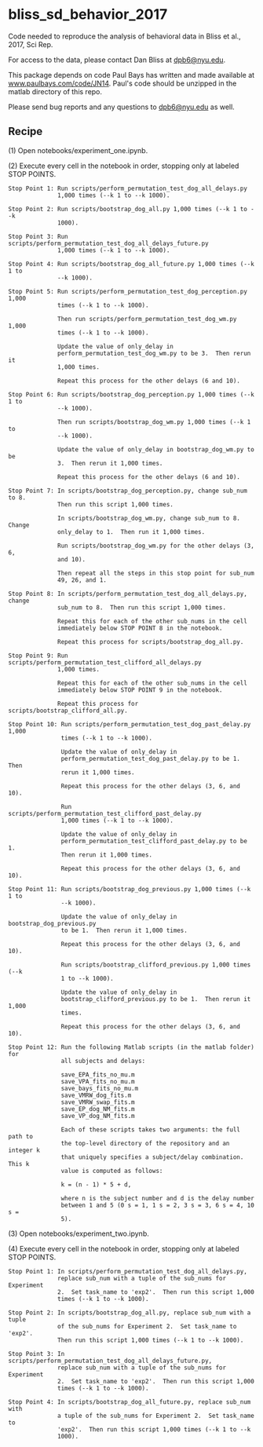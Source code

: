 # bliss_sd_behavior_2017

Code needed to reproduce the analysis of behavioral data in Bliss et al., 2017, 
Sci Rep.

For access to the data, please contact Dan Bliss at dpb6@nyu.edu.

This package depends on code Paul Bays has written and made available at
www.paulbays.com/code/JN14.  Paul's code should be unzipped in the matlab
directory of this repo.

Please send bug reports and any questions to dpb6@nyu.edu as well.

## Recipe

(1) Open notebooks/experiment_one.ipynb.

(2) Execute every cell in the notebook in order, stopping only at labeled STOP
    POINTS.

    Stop Point 1: Run scripts/perform_permutation_test_dog_all_delays.py
                  1,000 times (--k 1 to --k 1000).

    Stop Point 2: Run scripts/bootstrap_dog_all.py 1,000 times (--k 1 to --k
                  1000).

    Stop Point 3: Run scripts/perform_permutation_test_dog_all_delays_future.py
                  1,000 times (--k 1 to --k 1000).

    Stop Point 4: Run scripts/bootstrap_dog_all_future.py 1,000 times (--k 1 to
                  --k 1000).

    Stop Point 5: Run scripts/perform_permutation_test_dog_perception.py 1,000
                  times (--k 1 to --k 1000).

                  Then run scripts/perform_permutation_test_dog_wm.py 1,000
                  times (--k 1 to --k 1000).

                  Update the value of only_delay in
                  perform_permutation_test_dog_wm.py to be 3.  Then rerun it
                  1,000 times.

                  Repeat this process for the other delays (6 and 10).

    Stop Point 6: Run scripts/bootstrap_dog_perception.py 1,000 times (--k 1 to
                  --k 1000).

                  Then run scripts/bootstrap_dog_wm.py 1,000 times (--k 1 to
                  --k 1000).

                  Update the value of only_delay in bootstrap_dog_wm.py to be
                  3.  Then rerun it 1,000 times.

                  Repeat this process for the other delays (6 and 10).

    Stop Point 7: In scripts/bootstrap_dog_perception.py, change sub_num to 8.
                  Then run this script 1,000 times.

                  In scripts/bootstrap_dog_wm.py, change sub_num to 8.  Change
                  only_delay to 1.  Then run it 1,000 times.

                  Run scripts/bootstrap_dog_wm.py for the other delays (3, 6,
                  and 10).

                  Then repeat all the steps in this stop point for sub_num
                  49, 26, and 1.

    Stop Point 8: In scripts/perform_permutation_test_dog_all_delays.py, change
                  sub_num to 8.  Then run this script 1,000 times.

                  Repeat this for each of the other sub_nums in the cell
                  immediately below STOP POINT 8 in the notebook.

                  Repeat this process for scripts/bootstrap_dog_all.py.

    Stop Point 9: Run scripts/perform_permutation_test_clifford_all_delays.py
                  1,000 times.

                  Repeat this for each of the other sub_nums in the cell
                  immediately below STOP POINT 9 in the notebook.

                  Repeat this process for scripts/bootstrap_clifford_all.py.

    Stop Point 10: Run scripts/perform_permutation_test_dog_past_delay.py 1,000
                   times (--k 1 to --k 1000).

                   Update the value of only_delay in
                   perform_permutation_test_dog_past_delay.py to be 1.  Then
                   rerun it 1,000 times.

                   Repeat this process for the other delays (3, 6, and 10).

                   Run scripts/perform_permutation_test_clifford_past_delay.py
                   1,000 times (--k 1 to --k 1000).

                   Update the value of only_delay in
                   perform_permutation_test_clifford_past_delay.py to be 1.
                   Then rerun it 1,000 times.

                   Repeat this process for the other delays (3, 6, and 10).

    Stop Point 11: Run scripts/bootstrap_dog_previous.py 1,000 times (--k 1 to
                   --k 1000).

                   Update the value of only_delay in bootstrap_dog_previous.py
                   to be 1.  Then rerun it 1,000 times.

                   Repeat this process for the other delays (3, 6, and 10).

                   Run scripts/bootstrap_clifford_previous.py 1,000 times (--k
                   1 to --k 1000).

                   Update the value of only_delay in
                   bootstrap_clifford_previous.py to be 1.  Then rerun it 1,000
                   times.

                   Repeat this process for the other delays (3, 6, and 10).

    Stop Point 12: Run the following Matlab scripts (in the matlab folder) for
                   all subjects and delays:

                   save_EPA_fits_no_mu.m
                   save_VPA_fits_no_mu.m
                   save_bays_fits_no_mu.m
                   save_VMRW_dog_fits.m
                   save_VMRW_swap_fits.m
                   save_EP_dog_NM_fits.m
                   save_VP_dog_NM_fits.m

                   Each of these scripts takes two arguments: the full path to
                   the top-level directory of the repository and an integer k 
                   that uniquely specifies a subject/delay combination.  This k
                   value is computed as follows:

                   k = (n - 1) * 5 + d,

                   where n is the subject number and d is the delay number
                   between 1 and 5 (0 s = 1, 1 s = 2, 3 s = 3, 6 s = 4, 10 s =
                   5).

(3) Open notebooks/experiment_two.ipynb.

(4) Execute every cell in the notebook in order, stopping only at labeled STOP
    POINTS.

    Stop Point 1: In scripts/perform_permutation_test_dog_all_delays.py,
                  replace sub_num with a tuple of the sub_nums for Experiment
                  2.  Set task_name to 'exp2'.  Then run this script 1,000 
                  times (--k 1 to --k 1000).

    Stop Point 2: In scripts/bootstrap_dog_all.py, replace sub_num with a tuple
                  of the sub_nums for Experiment 2.  Set task_name to 'exp2'.  
                  Then run this script 1,000 times (--k 1 to --k 1000).

    Stop Point 3: In scripts/perform_permutation_test_dog_all_delays_future.py,
                  replace sub_num with a tuple of the sub_nums for Experiment
                  2.  Set task_name to 'exp2'.  Then run this script 1,000 
                  times (--k 1 to --k 1000).

    Stop Point 4: In scripts/bootstrap_dog_all_future.py, replace sub_num with 
                  a tuple of the sub_nums for Experiment 2.  Set task_name to
                  'exp2'.  Then run this script 1,000 times (--k 1 to --k 
                  1000).

